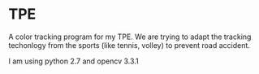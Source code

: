 # TPE
A color tracking program for my TPE.
We are trying to adapt the tracking techonlogy from the sports (like tennis, volley) to prevent road accident.

I am using python 2.7 and opencv 3.3.1
